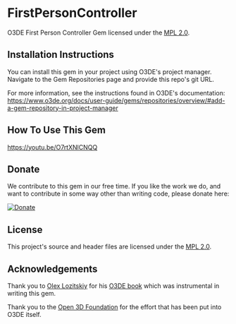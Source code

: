 # FirstPersonController
O3DE First Person Controller Gem licensed under the [MPL 2.0](/LICENSE.txt).

## Installation Instructions
You can install this gem in your project using O3DE's project manager. Navigate to the Gem Repositories page and provide this repo's git URL.

For more information, see the instructions found in O3DE's documentation: https://www.o3de.org/docs/user-guide/gems/repositories/overview/#add-a-gem-repository-in-project-manager

## How To Use This Gem
https://youtu.be/O7rtXNlCNQQ

## Donate
We contribute to this gem in our free time. If you like the work we do, and want to contribute in some way other than writing code, please donate here:

[![Donate](https://img.shields.io/badge/Donate-PayPal-green.svg)](https://www.paypal.com/donate/?hosted_button_id=FMSTWR9MUAFA2)

## License
This project's source and header files are licensed under the [MPL 2.0](/LICENSE.txt).

## Acknowledgements
Thank you to [Olex Lozitskiy](https://github.com/AMZN-Olex) for his [O3DE book](https://github.com/AMZN-Olex/O3DEBookCode2111) which was instrumental in writing this gem.

Thank you to the [Open 3D Foundation](https://o3d.foundation/) for the effort that has been put into O3DE itself.
